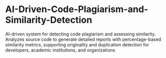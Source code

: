 # AI-Driven-Code-Plagiarism-and-Similarity-Detection
AI-driven system for detecting code plagiarism and assessing similarity. Analyzes source code to generate detailed reports with percentage-based similarity metrics, supporting originality and duplication detection for developers, academic institutions, and organizations
